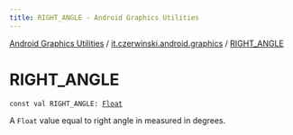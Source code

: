 ```yaml
---
title: RIGHT_ANGLE - Android Graphics Utilities
---
```


[Android Graphics Utilities](../index.html) / [it.czerwinski.android.graphics](index.html) / [RIGHT_ANGLE](./-r-i-g-h-t_-a-n-g-l-e.html)

# RIGHT_ANGLE

`const val RIGHT_ANGLE: `[`Float`](https://kotlinlang.org/api/latest/jvm/stdlib/kotlin/-float/index.html)

A `Float` value equal to right angle in measured in degrees.

